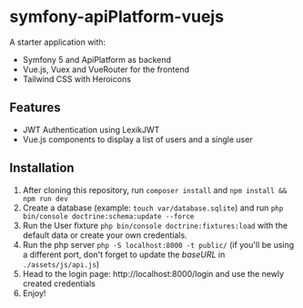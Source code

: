 # symfony-apiPlatform-vuejs

A starter application with:
- Symfony 5 and ApiPlatform as backend
- Vue.js, Vuex and VueRouter for the frontend
- Tailwind CSS with Heroicons

## Features
- JWT Authentication using LexikJWT
- Vue.js components to display a list of users and a single user

## Installation
1. After cloning this repository, run ```composer install``` and ```npm install && npm run dev```
2. Create a database (example: ```touch var/database.sqlite```) and run ```php bin/console doctrine:schema:update --force```
3. Run the User fixture ```php bin/console doctrine:fixtures:load``` with the default data or create your own credentials.
4. Run the php server ```php -S localhost:8000 -t public/``` (if you'll be using a different port, don't forget to update the *baseURL* in ```./assets/js/api.js```)
5. Head to the login page: http://localhost:8000/login and use the newly created credentials
5. Enjoy!
